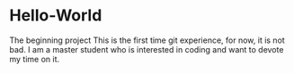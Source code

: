 # Hello-World
The beginning project
This is the first time git experience, for now, it is not bad.
I am a master student who is interested in coding and want to devote my time on it.
